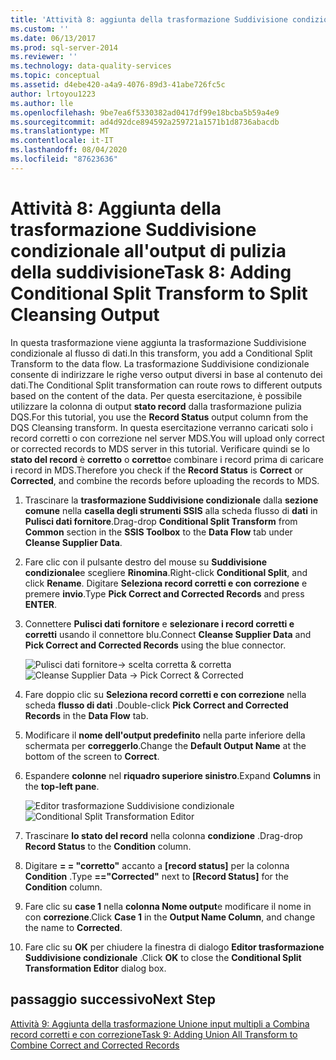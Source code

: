 ```yaml
---
title: 'Attività 8: aggiunta della trasformazione Suddivisione condizionale a Split output di pulizia | Microsoft Docs'
ms.custom: ''
ms.date: 06/13/2017
ms.prod: sql-server-2014
ms.reviewer: ''
ms.technology: data-quality-services
ms.topic: conceptual
ms.assetid: d4ebe420-a4a9-4076-89d3-41abe726fc5c
author: lrtoyou1223
ms.author: lle
ms.openlocfilehash: 9be7ea6f5330382ad0417df99e18bcba5b59a4e9
ms.sourcegitcommit: ad4d92dce894592a259721a1571b1d8736abacdb
ms.translationtype: MT
ms.contentlocale: it-IT
ms.lasthandoff: 08/04/2020
ms.locfileid: "87623636"
---
```

# <a name="task-8-adding-conditional-split-transform-to-split-cleansing-output"></a><span data-ttu-id="1678f-102">Attività 8: Aggiunta della trasformazione Suddivisione condizionale all'output di pulizia della suddivisione</span><span class="sxs-lookup"><span data-stu-id="1678f-102">Task 8: Adding Conditional Split Transform to Split Cleansing Output</span></span>
  <span data-ttu-id="1678f-103">In questa trasformazione viene aggiunta la trasformazione Suddivisione condizionale al flusso di dati.</span><span class="sxs-lookup"><span data-stu-id="1678f-103">In this transform, you add a Conditional Split Transform to the data flow.</span></span> <span data-ttu-id="1678f-104">La trasformazione Suddivisione condizionale consente di indirizzare le righe verso output diversi in base al contenuto dei dati.</span><span class="sxs-lookup"><span data-stu-id="1678f-104">The Conditional Split transformation can route rows to different outputs based on the content of the data.</span></span> <span data-ttu-id="1678f-105">Per questa esercitazione, è possibile utilizzare la colonna di output **stato record** dalla trasformazione pulizia DQS.</span><span class="sxs-lookup"><span data-stu-id="1678f-105">For this tutorial, you use the **Record Status** output column from the DQS Cleansing transform.</span></span> <span data-ttu-id="1678f-106">In questa esercitazione verranno caricati solo i record corretti o con correzione nel server MDS.</span><span class="sxs-lookup"><span data-stu-id="1678f-106">You will upload only correct or corrected records to MDS server in this tutorial.</span></span> <span data-ttu-id="1678f-107">Verificare quindi se lo **stato del record** è **corretto** o **corretto**e combinare i record prima di caricare i record in MDS.</span><span class="sxs-lookup"><span data-stu-id="1678f-107">Therefore you check if the **Record Status** is **Correct** or **Corrected**, and combine the records before uploading the records to MDS.</span></span>  
  
1.  <span data-ttu-id="1678f-108">Trascinare la **trasformazione Suddivisione condizionale** dalla **sezione comune** nella **casella degli strumenti SSIS** alla scheda flusso di **dati** in **Pulisci dati fornitore**.</span><span class="sxs-lookup"><span data-stu-id="1678f-108">Drag-drop **Conditional Split Transform** from **Common** section in the **SSIS Toolbox** to the **Data Flow** tab under **Cleanse Supplier Data**.</span></span>  
  
2.  <span data-ttu-id="1678f-109">Fare clic con il pulsante destro del mouse su **Suddivisione condizionale**e scegliere **Rinomina**.</span><span class="sxs-lookup"><span data-stu-id="1678f-109">Right-click **Conditional Split**, and click **Rename**.</span></span> <span data-ttu-id="1678f-110">Digitare **Seleziona record corretti e con correzione** e premere **invio**.</span><span class="sxs-lookup"><span data-stu-id="1678f-110">Type **Pick Correct and Corrected Records** and press **ENTER**.</span></span>  
  
3.  <span data-ttu-id="1678f-111">Connettere **Pulisci dati fornitore** e **selezionare i record corretti e corretti** usando il connettore blu.</span><span class="sxs-lookup"><span data-stu-id="1678f-111">Connect **Cleanse Supplier Data** and **Pick Correct and Corrected Records** using the blue connector.</span></span>  
  
     <span data-ttu-id="1678f-112">![Pulisci dati fornitore-> scelta corretta & corretta](../../2014/tutorials/media/et-addingcsttosplitcleansingoutput-01.jpg "Pulisci dati fornitore -> Scegliere Corretti Con correzione")</span><span class="sxs-lookup"><span data-stu-id="1678f-112">![Cleanse Supplier Data -> Pick Correct & Corrected](../../2014/tutorials/media/et-addingcsttosplitcleansingoutput-01.jpg "Cleanse Supplier Data -> Pick Correct & Corrected")</span></span>  
  
4.  <span data-ttu-id="1678f-113">Fare doppio clic su **Seleziona record corretti e con correzione** nella scheda **flusso di dati** .</span><span class="sxs-lookup"><span data-stu-id="1678f-113">Double-click **Pick Correct and Corrected Records** in the **Data Flow** tab.</span></span>  
  
5.  <span data-ttu-id="1678f-114">Modificare il **nome dell'output predefinito** nella parte inferiore della schermata per **correggerlo**.</span><span class="sxs-lookup"><span data-stu-id="1678f-114">Change the **Default Output Name** at the bottom of the screen to **Correct**.</span></span>  
  
6.  <span data-ttu-id="1678f-115">Espandere **colonne** nel **riquadro superiore sinistro**.</span><span class="sxs-lookup"><span data-stu-id="1678f-115">Expand **Columns** in the **top-left pane**.</span></span>  
  
     <span data-ttu-id="1678f-116">![Editor trasformazione Suddivisione condizionale](../../2014/tutorials/media/et-addingcsttosplitcleansingoutput-02.jpg "Editor trasformazione Suddivisione condizionale")</span><span class="sxs-lookup"><span data-stu-id="1678f-116">![Conditional Split Transformation Editor](../../2014/tutorials/media/et-addingcsttosplitcleansingoutput-02.jpg "Conditional Split Transformation Editor")</span></span>  
  
7.  <span data-ttu-id="1678f-117">Trascinare **lo stato del record** nella colonna **condizione** .</span><span class="sxs-lookup"><span data-stu-id="1678f-117">Drag-drop **Record Status** to the **Condition** column.</span></span>  
  
8.  <span data-ttu-id="1678f-118">Digitare **= = "corretto"** accanto a **[record status]** per la colonna **Condition** .</span><span class="sxs-lookup"><span data-stu-id="1678f-118">Type **=="Corrected"** next to **[Record Status]** for the **Condition** column.</span></span>  
  
9. <span data-ttu-id="1678f-119">Fare clic su **case 1** nella **colonna Nome output**e modificare il nome in con **correzione**.</span><span class="sxs-lookup"><span data-stu-id="1678f-119">Click **Case 1** in the **Output Name Column**, and change the name to **Corrected**.</span></span>  
  
10. <span data-ttu-id="1678f-120">Fare clic su **OK** per chiudere la finestra di dialogo **Editor trasformazione Suddivisione condizionale** .</span><span class="sxs-lookup"><span data-stu-id="1678f-120">Click **OK** to close the **Conditional Split Transformation Editor** dialog box.</span></span>  
  
## <a name="next-step"></a><span data-ttu-id="1678f-121">passaggio successivo</span><span class="sxs-lookup"><span data-stu-id="1678f-121">Next Step</span></span>  
 [<span data-ttu-id="1678f-122">Attività 9: Aggiunta della trasformazione Unione input multipli a Combina record corretti e con correzione</span><span class="sxs-lookup"><span data-stu-id="1678f-122">Task 9: Adding Union All Transform to Combine Correct and Corrected Records</span></span>](../../2014/tutorials/task-9-adding-union-all-transform-to-combine-correct-and-corrected-records.md)  
  
  
